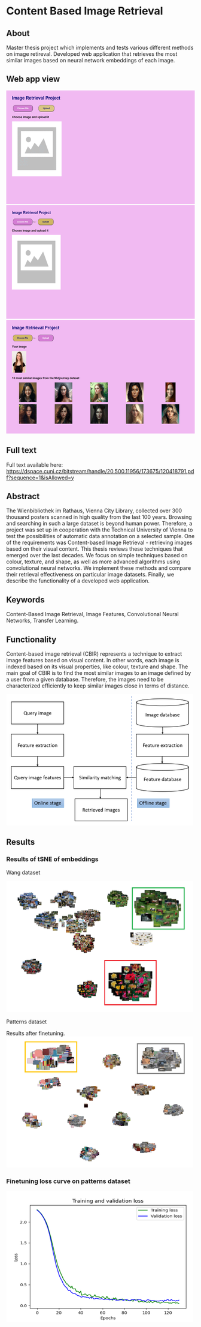 # Content Based Image Retrieval

## About
Master thesis project which implements and tests various different methods on image retireval.
Developed web application that retrieves the most similar images based on neural network embeddings of each image.

## Web app view
<img src="https://github.com/adagymnast/ContentBasedImageRetrieval/blob/master/Images/image_retrieval_app.gif" width="563" height="303">
<img src="https://github.com/adagymnast/ContentBasedImageRetrieval/blob/master/Images/Image%20retrieval%200.png" width="563" height="303">
<img src="https://github.com/adagymnast/ContentBasedImageRetrieval/blob/master/Images/Image%20retrieval%201.png" width="563" height="303">

## Full text
Full text available here:
https://dspace.cuni.cz/bitstream/handle/20.500.11956/173675/120418791.pdf?sequence=1&isAllowed=y

## Abstract
The Wienbibliothek im Rathaus, Vienna City Library, collected over
300 thousand posters scanned in high quality from the last 100 years. Browsing
and searching in such a large dataset is beyond human power. Therefore,
a project was set up in cooperation with the Technical University of Vienna to
test the possibilities of automatic data annotation on a selected sample. One of
the requirements was Content-based Image Retrieval - retrieving images based
on their visual content. This thesis reviews these techniques that emerged over
the last decades. We focus on simple techniques based on colour, texture, and
shape, as well as more advanced algorithms using convolutional neural networks.
We implement these methods and compare their retrieval effectiveness on particular
image datasets. Finally, we describe the functionality of a developed web
application.

## Keywords
Content-Based Image Retrieval, Image Features, Convolutional Neural
Networks, Transfer Learning.

## Functionality

Content-based image retrieval (CBIR) represents a technique to extract image
features based on visual content. In other words, each image is indexed based on
its visual properties, like colour, texture and shape. The main goal of CBIR is to
find the most similar images to an image defined by a user from a given database.
Therefore, the images need to be characterized efficiently to keep similar images
close in terms of distance.

<img src="https://github.com/adagymnast/ContentBasedImageRetrieval/blob/master/Images/CBIR%20system.PNG" width="500" height="350">

## Results

### Results of tSNE of embeddings

Wang dataset

<img src="https://github.com/adagymnast/ContentBasedImageRetrieval/blob/master/Images/tsne_wang.PNG" width="500" height="350">

Patterns dataset

Results after finetuning.
<img src="https://github.com/adagymnast/ContentBasedImageRetrieval/blob/master/Images/tsne_patterns.PNG" width="500" height="350">

### Finetuning loss curve on patterns dataset
<img src="https://github.com/adagymnast/ContentBasedImageRetrieval/blob/master/Images/loss_patterns.PNG" width="500" height="350">
